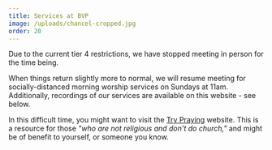 ```yaml
---
title: Services at BVP
image: /uploads/chancel-cropped.jpg
order: 20
---
```

Due to the current tier 4 restrictions, we have stopped meeting in person for the time being.

When things return slightly more to normal, we will resume meeting for socially-distanced morning worship services on Sundays at 11am. Additionally, recordings of our services are available on this website - see below.

In this difficult time, you might want to visit the [Try Praying](https://www.trypraying.co.uk/) website. This is a resource for those *"who are not religious and don’t do church,"* and might be of benefit to yourself, or someone you know.
